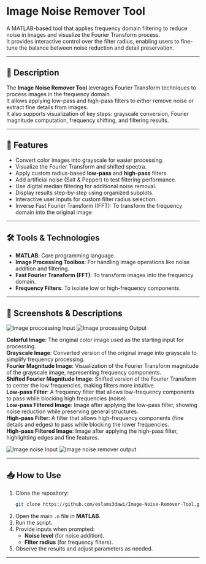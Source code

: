 # Image Noise Remover Tool

A MATLAB-based tool that applies frequency domain filtering to reduce noise in images and visualize the Fourier Transform process.  
It provides interactive control over the filter radius, enabling users to fine-tune the balance between noise reduction and detail preservation.

---

## 📖 Description

The **Image Noise Remover Tool** leverages Fourier Transform techniques to process images in the frequency domain.  
It allows applying low-pass and high-pass filters to either remove noise or extract fine details from images.  
It also supports visualization of key steps: grayscale conversion, Fourier magnitude computation, frequency shifting, and filtering results.

---

## 🚀 Features

- Convert color images into grayscale for easier processing.
- Visualize the Fourier Transform and shifted spectra.
- Apply custom radius-based **low-pass** and **high-pass** filters.
- Add artificial noise (Salt & Pepper) to test filtering performance.
- Use digital median filtering for additional noise removal.
- Display results step-by-step using organized subplots.
- Interactive user inputs for custom filter radius selection.
- Inverse Fast Fourier Transform (IFFT): To transform the frequency domain into the original image
  
---

## 🛠️ Tools & Technologies

- **MATLAB**: Core programming language.
- **Image Processing Toolbox**: For handling image operations like noise addition and filtering.
- **Fast Fourier Transform (FFT)**: To transform images into the frequency domain.
- **Frequency Filters**: To isolate low or high-frequency components.

---

## 📸 Screenshots & Descriptions

![Image proccessing Input](https://github.com/user-attachments/assets/6a038e62-8922-453d-a8ef-8d4cb332a6ee)
![Image processing Output](https://github.com/user-attachments/assets/79c9ce67-8e2c-4085-ae88-ea085f7d3f06)


**Colorful Image**: The original color image used as the starting input for processing. <br>
**Grayscale Image**: Converted version of the original image into grayscale to simplify frequency processing. <br>
**Fourier Magnitude Image**: Visualization of the Fourier Transform magnitude of the grayscale image, representing frequency components. <br>
**Shifted Fourier Magnitude Image**: Shifted version of the Fourier Transform to center the low frequencies, making filters more intuitive. <br>
**Low-pass Filter**: A frequency filter that allows low-frequency components to pass while blocking high frequencies (noise). <br>
**Low-pass Filtered Image**: Image after applying the low-pass filter, showing noise reduction while preserving general structures. <br>
**High-pass Filter**: A filter that allows high-frequency components (fine details and edges) to pass while blocking the lower frequencies. <br>
**High-pass Filtered Image**: Image after applying the high-pass filter, highlighting edges and fine features. <br>

![Image noise Input](https://github.com/user-attachments/assets/f92c0ca6-96f3-4563-be50-aa6c8bc1b3e2)
![Image noise remover output](https://github.com/user-attachments/assets/90cb62f5-7ed4-41c1-92d5-57fe29d9e9a4)

---

## 📥 How to Use

1. Clone the repository:
   ```bash
   git clone https://github.com/eslams3dawi/Image-Noise-Remover-Tool.git
   ```
2. Open the main `.m` file in **MATLAB**.
3. Run the script.
4. Provide inputs when prompted:
   - **Noise level** (for noise addition).
   - **Filter radius** (for frequency filters).
5. Observe the results and adjust parameters as needed.

---
